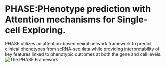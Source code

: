 # PHASE:PHenotype prediction with Attention mechanisms for Single-cell Exploring.
PHASE utilizes an attention-based neural network framework to predict clinical phenotypes from scRNA-seq data while providing interpretability of key features linked to phenotypic outcomes at both the gene and cell levels.
![The PHASE Framework]()
